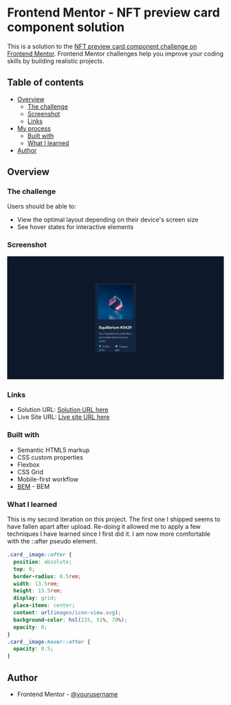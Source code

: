 # Frontend Mentor - NFT preview card component solution

This is a solution to the [NFT preview card component challenge on Frontend Mentor](https://www.frontendmentor.io/challenges/nft-preview-card-component-SbdUL_w0U). Frontend Mentor challenges help you improve your coding skills by building realistic projects.

## Table of contents

- [Overview](#overview)
  - [The challenge](#the-challenge)
  - [Screenshot](#screenshot)
  - [Links](#links)
- [My process](#my-process)
  - [Built with](#built-with)
  - [What I learned](#what-i-learned)
- [Author](#author)

## Overview

### The challenge

Users should be able to:

- View the optimal layout depending on their device's screen size
- See hover states for interactive elements

### Screenshot

![](./images/Screenshot%20NFT%20preview%20card%20component.png)

### Links

- Solution URL: [Solution URL here](https://www.frontendmentor.io/solutions/nft-card-made-with-bem-TvOpvu8pE3)
- Live Site URL: [Live site URL here](https://incandescent-lollipop-3a4de6.netlify.app/)

### Built with

- Semantic HTML5 markup
- CSS custom properties
- Flexbox
- CSS Grid
- Mobile-first workflow
- [BEM](https://getbem.com/introduction/) - BEM

### What I learned

This is my second iteration on this project. The first one I shipped seems to have fallen apart after upload. Re-doing it allowed me to apply a few techniques I have learned since I first did it. I am now more comfortable with the ::after pseudo element.

```css
.card__image::after {
  position: absolute;
  top: 0;
  border-radius: 0.5rem;
  width: 13.5rem;
  height: 13.5rem;
  display: grid;
  place-items: center;
  content: url(images/icon-view.svg);
  background-color: hsl(215, 51%, 70%);
  opacity: 0;
}
.card__image:hover::after {
  opacity: 0.5;
}
```

## Author

- Frontend Mentor - [@yourusername](https://www.frontendmentor.io/profile/yourusername)
